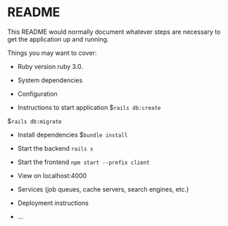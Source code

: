# README

This README would normally document whatever steps are necessary to get the
application up and running.

Things you may want to cover:

* Ruby version
    ruby 3.0.
* System dependencies


* Configuration

* Instructions to start application
 $```rails db:create ```
    
 $```rails db:migrate```  
 - Install dependencies
 $```bundle install```

* Start the backend 
```rails s ```

* Start the frontend 
```npm start --prefix client```
- View on localhost:4000
* Services (job queues, cache servers, search engines, etc.)

* Deployment instructions

* ...
